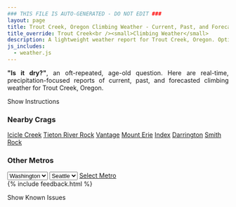 ```yaml
---
### THIS FILE IS AUTO-GENERATED - DO NOT EDIT ###
layout: page
title: Trout Creek, Oregon Climbing Weather - Current, Past, and Forecasted Report
title_override: Trout Creek<br /><small>Climbing Weather</small>
description: A lightweight weather report for Trout Creek, Oregon. Optimized for slow internet connections.
js_includes:
  - weather.js
---
```


<section class="measure center lh-copy f5-ns f6 ph2 mv4" style="text-align: justify;">
<strong>"Is it dry?"</strong>, an oft-repeated, age-old question. Here are real-time,
precipitation-focused reports of current, past, and forecasted climbing weather for Trout Creek, Oregon.
</section>

<p id="settings-toggle" class="mw5 b center tc hover-light-red black-70 pointer">Show Instructions</p>
<section id="settings" class="overflow-hidden" style="display:none;">
    <div class="mv2 ph2 center">
        <div class="fn f6 tc pv2">
            <p class="measure lh-copy center"><strong>Show/hide hourly forecasts</strong> by clicking the desired day.</p>
            <hr class="mw5 p0 mv2 o-60 b0 bt b--light-red light-red bg-light-red">
            <p class="measure lh-copy center"><strong>Current and Past conditions</strong> are measured by the nearest weather station. <strong>Forecast conditions</strong> are calculated and polled separately.</p>
            <hr class="mw5 p0 mv2 o-60 b0 bt b--light-red light-red bg-light-red">
            <p class="measure lh-copy center"><strong>Having issues?</strong> Try <a id="clear-cache" class="no-underline relative fancy-link light-red hover-light-red" href="#">clearing the local cache</a>.</p>
            <hr class="mw5 p0 mv2 o-60 b0 bt b--light-red light-red bg-light-red">
            <p class="measure lh-copy center">Weather data sourced from <a class="no-underline fancy-link relative light-red" target="_blank" href="https://www.weather.gov/documentation/services-web-api">weather.gov</a>.</p>
        </div>
    </div>
</section>
<section id="weather" data-crag="trout-creek-oregon" class="mv4-ns mv3 ph2 center"></section>
<section id="nearby" class="tc lh-copy">
  <h3>Nearby Crags</h3>
<a class="nowrap no-underline fancy-link relative light-red mh3" href="/crags/icicle-creek-washington-weather.html">Icicle Creek</a>
<a class="nowrap no-underline fancy-link relative light-red mh3" href="/crags/tieton-river-rock-washington-weather.html">Tieton River Rock</a>
<a class="nowrap no-underline fancy-link relative light-red mh3" href="/crags/vantage-washington-weather.html">Vantage</a>
<a class="nowrap no-underline fancy-link relative light-red mh3" href="/crags/mount-erie-washington-weather.html">Mount Erie</a>
<a class="nowrap no-underline fancy-link relative light-red mh3" href="/crags/index-washington-weather.html">Index</a>
<a class="nowrap no-underline fancy-link relative light-red mh3" href="/crags/darrington-washington-weather.html">Darrington</a>
<a class="nowrap no-underline fancy-link relative light-red mh3" href="/crags/smith-rock-oregon-weather.html">Smith Rock</a>
</section>
<section id="nearby" class="tc lh-copy">
  <h3>Other Metros</h3>
  <select class="ma1 bg-near-white pa2" id="stateSel">
    <option value="Texas">Texas</option>
    <option value="Washington" selected>Washington</option>
    <option value="Colorado">Colorado</option>
    <option value="Tennessee">Tennessee</option>
    <option value="Utah">Utah</option>
    <option value="California">California</option>
  </select>
  <select class="ma1 bg-near-white pa2" id="citySel">
    <option value="Seattle" selected>Seattle</option>
  </select>
  <a id="selectMetro" class="f6 link dim ph3 pv2 ma1 dib white bg-light-red" href="/crags/seattle-washington-weather.html">Select Metro</a>
  <script>
    var states = [];
    states["Texas"] = "Austin"
    states["Washington"] = "Seattle"
    states["Colorado"] = "Denver"
    states["Tennessee"] = "Nashville"
    states["Utah"] = "Salt Lake City"
    states["California"] = "San Francisco|Los Angeles"
  </script>
</section>
{% include feedback.html %}
<p id="issues-toggle" class="mw5 b center tc hover-light-red black-70 pointer">Show Known Issues</p>
<section id="issues" class="overflow-hidden tc f6">
</section>

<script>
  var weekly_PDT_48_73 = {"updated":"2020-12-26T05:21:16+00:00","units":"us","forecastGenerator":"BaselineForecastGenerator","generatedAt":"2020-12-26T08:55:48+00:00","updateTime":"2020-12-26T05:21:16+00:00","validTimes":"2020-12-25T23:00:00+00:00/P7DT15H","elevation":{"value":494.9952,"unitCode":"unit:m"},"periods":[{"number":1,"name":"Overnight","startTime":"2020-12-26T00:00:00-08:00","endTime":"2020-12-26T06:00:00-08:00","isDaytime":false,"temperature":32,"temperatureUnit":"F","temperatureTrend":"rising","windSpeed":"9 mph","windDirection":"S","icon":"https://api.weather.gov/icons/land/night/rain_fzra,30?size=medium","shortForecast":"Slight Chance Freezing Rain","detailedForecast":"A slight chance of freezing rain before 4am, then a chance of rain. Mostly cloudy. Low around 32, with temperatures rising to around 34 overnight. South wind around 9 mph. Chance of precipitation is 30%. New rainfall amounts less than a tenth of an inch possible."},{"number":2,"name":"Saturday","startTime":"2020-12-26T06:00:00-08:00","endTime":"2020-12-26T18:00:00-08:00","isDaytime":true,"temperature":44,"temperatureUnit":"F","temperatureTrend":"falling","windSpeed":"6 to 9 mph","windDirection":"SW","icon":"https://api.weather.gov/icons/land/day/rain,30/bkn?size=medium","shortForecast":"Chance Light Rain then Partly Sunny","detailedForecast":"A chance of rain before 7am. Partly sunny. High near 44, with temperatures falling to around 39 in the afternoon. Southwest wind 6 to 9 mph. Chance of precipitation is 30%. New rainfall amounts less than a tenth of an inch possible."},{"number":3,"name":"Saturday Night","startTime":"2020-12-26T18:00:00-08:00","endTime":"2020-12-27T06:00:00-08:00","isDaytime":false,"temperature":23,"temperatureUnit":"F","temperatureTrend":"rising","windSpeed":"2 to 6 mph","windDirection":"SW","icon":"https://api.weather.gov/icons/land/night/sct?size=medium","shortForecast":"Partly Cloudy","detailedForecast":"Partly cloudy. Low around 23, with temperatures rising to around 25 overnight. Southwest wind 2 to 6 mph."},{"number":4,"name":"Sunday","startTime":"2020-12-27T06:00:00-08:00","endTime":"2020-12-27T18:00:00-08:00","isDaytime":true,"temperature":39,"temperatureUnit":"F","temperatureTrend":null,"windSpeed":"2 to 6 mph","windDirection":"SE","icon":"https://api.weather.gov/icons/land/day/sct?size=medium","shortForecast":"Mostly Sunny","detailedForecast":"Mostly sunny, with a high near 39. Southeast wind 2 to 6 mph."},{"number":5,"name":"Sunday Night","startTime":"2020-12-27T18:00:00-08:00","endTime":"2020-12-28T06:00:00-08:00","isDaytime":false,"temperature":22,"temperatureUnit":"F","temperatureTrend":null,"windSpeed":"1 to 6 mph","windDirection":"NE","icon":"https://api.weather.gov/icons/land/night/bkn?size=medium","shortForecast":"Mostly Cloudy","detailedForecast":"Mostly cloudy, with a low around 22. Northeast wind 1 to 6 mph."},{"number":6,"name":"Monday","startTime":"2020-12-28T06:00:00-08:00","endTime":"2020-12-28T18:00:00-08:00","isDaytime":true,"temperature":36,"temperatureUnit":"F","temperatureTrend":null,"windSpeed":"2 mph","windDirection":"NE","icon":"https://api.weather.gov/icons/land/day/bkn?size=medium","shortForecast":"Partly Sunny","detailedForecast":"Partly sunny, with a high near 36."},{"number":7,"name":"Monday Night","startTime":"2020-12-28T18:00:00-08:00","endTime":"2020-12-29T06:00:00-08:00","isDaytime":false,"temperature":19,"temperatureUnit":"F","temperatureTrend":null,"windSpeed":"2 mph","windDirection":"S","icon":"https://api.weather.gov/icons/land/night/few?size=medium","shortForecast":"Mostly Clear","detailedForecast":"Mostly clear, with a low around 19."},{"number":8,"name":"Tuesday","startTime":"2020-12-29T06:00:00-08:00","endTime":"2020-12-29T18:00:00-08:00","isDaytime":true,"temperature":40,"temperatureUnit":"F","temperatureTrend":null,"windSpeed":"5 mph","windDirection":"S","icon":"https://api.weather.gov/icons/land/day/sct/snow,20?size=medium","shortForecast":"Mostly Sunny then Slight Chance Rain And Snow","detailedForecast":"A slight chance of rain and snow after 4pm. Mostly sunny, with a high near 40. Chance of precipitation is 20%."},{"number":9,"name":"Tuesday Night","startTime":"2020-12-29T18:00:00-08:00","endTime":"2020-12-30T06:00:00-08:00","isDaytime":false,"temperature":25,"temperatureUnit":"F","temperatureTrend":null,"windSpeed":"2 mph","windDirection":"S","icon":"https://api.weather.gov/icons/land/night/snow,40/snow,50?size=medium","shortForecast":"Chance Rain And Snow","detailedForecast":"A chance of rain and snow. Mostly cloudy, with a low around 25. Chance of precipitation is 50%. New snow accumulation of less than half an inch possible."},{"number":10,"name":"Wednesday","startTime":"2020-12-30T06:00:00-08:00","endTime":"2020-12-30T18:00:00-08:00","isDaytime":true,"temperature":39,"temperatureUnit":"F","temperatureTrend":null,"windSpeed":"5 mph","windDirection":"S","icon":"https://api.weather.gov/icons/land/day/snow?size=medium","shortForecast":"Chance Light Snow","detailedForecast":"A chance of snow before 7am, then a chance of rain and snow. Mostly cloudy, with a high near 39. Little or no snow accumulation expected."},{"number":11,"name":"Wednesday Night","startTime":"2020-12-30T18:00:00-08:00","endTime":"2020-12-31T06:00:00-08:00","isDaytime":false,"temperature":28,"temperatureUnit":"F","temperatureTrend":null,"windSpeed":"5 mph","windDirection":"S","icon":"https://api.weather.gov/icons/land/night/rain?size=medium","shortForecast":"Chance Light Rain","detailedForecast":"A chance of rain. Mostly cloudy, with a low around 28. Little or no ice accumulation expected."},{"number":12,"name":"Thursday","startTime":"2020-12-31T06:00:00-08:00","endTime":"2020-12-31T18:00:00-08:00","isDaytime":true,"temperature":44,"temperatureUnit":"F","temperatureTrend":null,"windSpeed":"5 to 8 mph","windDirection":"SW","icon":"https://api.weather.gov/icons/land/day/rain?size=medium","shortForecast":"Chance Light Rain","detailedForecast":"A chance of rain. Partly sunny, with a high near 44. Little or no ice accumulation expected."},{"number":13,"name":"Thursday Night","startTime":"2020-12-31T18:00:00-08:00","endTime":"2021-01-01T06:00:00-08:00","isDaytime":false,"temperature":27,"temperatureUnit":"F","temperatureTrend":null,"windSpeed":"3 to 7 mph","windDirection":"SW","icon":"https://api.weather.gov/icons/land/night/rain/snow?size=medium","shortForecast":"Slight Chance Light Rain then Slight Chance Rain And Snow","detailedForecast":"A slight chance of rain before 10pm, then a slight chance of rain and snow. Mostly cloudy, with a low around 27."},{"number":14,"name":"New Year's Day","startTime":"2021-01-01T06:00:00-08:00","endTime":"2021-01-01T18:00:00-08:00","isDaytime":true,"temperature":44,"temperatureUnit":"F","temperatureTrend":null,"windSpeed":"6 mph","windDirection":"S","icon":"https://api.weather.gov/icons/land/day/snow?size=medium","shortForecast":"Chance Rain And Snow","detailedForecast":"A chance of rain and snow. Partly sunny, with a high near 44."}]}
  var hourly_PDT_48_73 = {"@context":["https://geojson.org/geojson-ld/geojson-context.jsonld",{"@version":"1.1","wx":"https://api.weather.gov/ontology#","geo":"http://www.opengis.net/ont/geosparql#","unit":"http://codes.wmo.int/common/unit/","@vocab":"https://api.weather.gov/ontology#"}],"type":"Feature","geometry":{"type":"Polygon","coordinates":[[[-121.1248943,44.8198586],[-121.11911869999999,44.79885650000001],[-121.08947479999999,44.802957400000004],[-121.09524409999999,44.8239597],[-121.1248943,44.8198586]]]},"properties":{"updated":"2020-12-26T05:21:16+00:00","units":"us","forecastGenerator":"HourlyForecastGenerator","generatedAt":"2020-12-26T08:55:49+00:00","updateTime":"2020-12-26T05:21:16+00:00","validTimes":"2020-12-25T23:00:00+00:00/P7DT15H","elevation":{"value":494.9952,"unitCode":"unit:m"},"periods":[{"number":1,"name":"","startTime":"2020-12-26T00:00:00-08:00","endTime":"2020-12-26T01:00:00-08:00","isDaytime":false,"temperature":38,"temperatureUnit":"F","temperatureTrend":null,"windSpeed":"9 mph","windDirection":"S","icon":"https://api.weather.gov/icons/land/night/fzra?size=small","shortForecast":"Slight Chance Freezing Rain","detailedForecast":""},{"number":2,"name":"","startTime":"2020-12-26T01:00:00-08:00","endTime":"2020-12-26T02:00:00-08:00","isDaytime":false,"temperature":37,"temperatureUnit":"F","temperatureTrend":null,"windSpeed":"8 mph","windDirection":"S","icon":"https://api.weather.gov/icons/land/night/fzra?size=small","shortForecast":"Slight Chance Freezing Rain","detailedForecast":""},{"number":3,"name":"","startTime":"2020-12-26T02:00:00-08:00","endTime":"2020-12-26T03:00:00-08:00","isDaytime":false,"temperature":37,"temperatureUnit":"F","temperatureTrend":null,"windSpeed":"8 mph","windDirection":"S","icon":"https://api.weather.gov/icons/land/night/fzra?size=small","shortForecast":"Slight Chance Freezing Rain","detailedForecast":""},{"number":4,"name":"","startTime":"2020-12-26T03:00:00-08:00","endTime":"2020-12-26T04:00:00-08:00","isDaytime":false,"temperature":36,"temperatureUnit":"F","temperatureTrend":null,"windSpeed":"8 mph","windDirection":"S","icon":"https://api.weather.gov/icons/land/night/fzra?size=small","shortForecast":"Slight Chance Freezing Rain","detailedForecast":""},{"number":5,"name":"","startTime":"2020-12-26T04:00:00-08:00","endTime":"2020-12-26T05:00:00-08:00","isDaytime":false,"temperature":35,"temperatureUnit":"F","temperatureTrend":null,"windSpeed":"7 mph","windDirection":"S","icon":"https://api.weather.gov/icons/land/night/rain,30?size=small","shortForecast":"Chance Light Rain","detailedForecast":""},{"number":6,"name":"","startTime":"2020-12-26T05:00:00-08:00","endTime":"2020-12-26T06:00:00-08:00","isDaytime":false,"temperature":34,"temperatureUnit":"F","temperatureTrend":null,"windSpeed":"7 mph","windDirection":"S","icon":"https://api.weather.gov/icons/land/night/rain,30?size=small","shortForecast":"Chance Light Rain","detailedForecast":""},{"number":7,"name":"","startTime":"2020-12-26T06:00:00-08:00","endTime":"2020-12-26T07:00:00-08:00","isDaytime":true,"temperature":32,"temperatureUnit":"F","temperatureTrend":null,"windSpeed":"7 mph","windDirection":"S","icon":"https://api.weather.gov/icons/land/day/rain,30?size=small","shortForecast":"Chance Light Rain","detailedForecast":""},{"number":8,"name":"","startTime":"2020-12-26T07:00:00-08:00","endTime":"2020-12-26T08:00:00-08:00","isDaytime":true,"temperature":32,"temperatureUnit":"F","temperatureTrend":null,"windSpeed":"6 mph","windDirection":"S","icon":"https://api.weather.gov/icons/land/day/bkn?size=small","shortForecast":"Partly Sunny","detailedForecast":""},{"number":9,"name":"","startTime":"2020-12-26T08:00:00-08:00","endTime":"2020-12-26T09:00:00-08:00","isDaytime":true,"temperature":32,"temperatureUnit":"F","temperatureTrend":null,"windSpeed":"6 mph","windDirection":"S","icon":"https://api.weather.gov/icons/land/day/bkn?size=small","shortForecast":"Partly Sunny","detailedForecast":""},{"number":10,"name":"","startTime":"2020-12-26T09:00:00-08:00","endTime":"2020-12-26T10:00:00-08:00","isDaytime":true,"temperature":33,"temperatureUnit":"F","temperatureTrend":null,"windSpeed":"6 mph","windDirection":"S","icon":"https://api.weather.gov/icons/land/day/bkn?size=small","shortForecast":"Partly Sunny","detailedForecast":""},{"number":11,"name":"","startTime":"2020-12-26T10:00:00-08:00","endTime":"2020-12-26T11:00:00-08:00","isDaytime":true,"temperature":36,"temperatureUnit":"F","temperatureTrend":null,"windSpeed":"8 mph","windDirection":"SW","icon":"https://api.weather.gov/icons/land/day/bkn?size=small","shortForecast":"Partly Sunny","detailedForecast":""},{"number":12,"name":"","startTime":"2020-12-26T11:00:00-08:00","endTime":"2020-12-26T12:00:00-08:00","isDaytime":true,"temperature":39,"temperatureUnit":"F","temperatureTrend":null,"windSpeed":"8 mph","windDirection":"SW","icon":"https://api.weather.gov/icons/land/day/bkn?size=small","shortForecast":"Partly Sunny","detailedForecast":""},{"number":13,"name":"","startTime":"2020-12-26T12:00:00-08:00","endTime":"2020-12-26T13:00:00-08:00","isDaytime":true,"temperature":41,"temperatureUnit":"F","temperatureTrend":null,"windSpeed":"8 mph","windDirection":"SW","icon":"https://api.weather.gov/icons/land/day/bkn?size=small","shortForecast":"Partly Sunny","detailedForecast":""},{"number":14,"name":"","startTime":"2020-12-26T13:00:00-08:00","endTime":"2020-12-26T14:00:00-08:00","isDaytime":true,"temperature":43,"temperatureUnit":"F","temperatureTrend":null,"windSpeed":"9 mph","windDirection":"SW","icon":"https://api.weather.gov/icons/land/day/bkn?size=small","shortForecast":"Partly Sunny","detailedForecast":""},{"number":15,"name":"","startTime":"2020-12-26T14:00:00-08:00","endTime":"2020-12-26T15:00:00-08:00","isDaytime":true,"temperature":44,"temperatureUnit":"F","temperatureTrend":null,"windSpeed":"9 mph","windDirection":"SW","icon":"https://api.weather.gov/icons/land/day/bkn?size=small","shortForecast":"Partly Sunny","detailedForecast":""},{"number":16,"name":"","startTime":"2020-12-26T15:00:00-08:00","endTime":"2020-12-26T16:00:00-08:00","isDaytime":true,"temperature":43,"temperatureUnit":"F","temperatureTrend":null,"windSpeed":"9 mph","windDirection":"SW","icon":"https://api.weather.gov/icons/land/day/bkn?size=small","shortForecast":"Partly Sunny","detailedForecast":""},{"number":17,"name":"","startTime":"2020-12-26T16:00:00-08:00","endTime":"2020-12-26T17:00:00-08:00","isDaytime":true,"temperature":41,"temperatureUnit":"F","temperatureTrend":null,"windSpeed":"6 mph","windDirection":"SW","icon":"https://api.weather.gov/icons/land/day/sct?size=small","shortForecast":"Mostly Sunny","detailedForecast":""},{"number":18,"name":"","startTime":"2020-12-26T17:00:00-08:00","endTime":"2020-12-26T18:00:00-08:00","isDaytime":true,"temperature":39,"temperatureUnit":"F","temperatureTrend":null,"windSpeed":"6 mph","windDirection":"SW","icon":"https://api.weather.gov/icons/land/day/sct?size=small","shortForecast":"Mostly Sunny","detailedForecast":""},{"number":19,"name":"","startTime":"2020-12-26T18:00:00-08:00","endTime":"2020-12-26T19:00:00-08:00","isDaytime":false,"temperature":36,"temperatureUnit":"F","temperatureTrend":null,"windSpeed":"6 mph","windDirection":"SW","icon":"https://api.weather.gov/icons/land/night/sct?size=small","shortForecast":"Partly Cloudy","detailedForecast":""},{"number":20,"name":"","startTime":"2020-12-26T19:00:00-08:00","endTime":"2020-12-26T20:00:00-08:00","isDaytime":false,"temperature":34,"temperatureUnit":"F","temperatureTrend":null,"windSpeed":"6 mph","windDirection":"S","icon":"https://api.weather.gov/icons/land/night/sct?size=small","shortForecast":"Partly Cloudy","detailedForecast":""},{"number":21,"name":"","startTime":"2020-12-26T20:00:00-08:00","endTime":"2020-12-26T21:00:00-08:00","isDaytime":false,"temperature":32,"temperatureUnit":"F","temperatureTrend":null,"windSpeed":"6 mph","windDirection":"S","icon":"https://api.weather.gov/icons/land/night/sct?size=small","shortForecast":"Partly Cloudy","detailedForecast":""},{"number":22,"name":"","startTime":"2020-12-26T21:00:00-08:00","endTime":"2020-12-26T22:00:00-08:00","isDaytime":false,"temperature":31,"temperatureUnit":"F","temperatureTrend":null,"windSpeed":"6 mph","windDirection":"S","icon":"https://api.weather.gov/icons/land/night/sct?size=small","shortForecast":"Partly Cloudy","detailedForecast":""},{"number":23,"name":"","startTime":"2020-12-26T22:00:00-08:00","endTime":"2020-12-26T23:00:00-08:00","isDaytime":false,"temperature":31,"temperatureUnit":"F","temperatureTrend":null,"windSpeed":"3 mph","windDirection":"S","icon":"https://api.weather.gov/icons/land/night/sct?size=small","shortForecast":"Partly Cloudy","detailedForecast":""},{"number":24,"name":"","startTime":"2020-12-26T23:00:00-08:00","endTime":"2020-12-27T00:00:00-08:00","isDaytime":false,"temperature":30,"temperatureUnit":"F","temperatureTrend":null,"windSpeed":"3 mph","windDirection":"S","icon":"https://api.weather.gov/icons/land/night/sct?size=small","shortForecast":"Partly Cloudy","detailedForecast":""},{"number":25,"name":"","startTime":"2020-12-27T00:00:00-08:00","endTime":"2020-12-27T01:00:00-08:00","isDaytime":false,"temperature":29,"temperatureUnit":"F","temperatureTrend":null,"windSpeed":"3 mph","windDirection":"S","icon":"https://api.weather.gov/icons/land/night/sct?size=small","shortForecast":"Partly Cloudy","detailedForecast":""},{"number":26,"name":"","startTime":"2020-12-27T01:00:00-08:00","endTime":"2020-12-27T02:00:00-08:00","isDaytime":false,"temperature":28,"temperatureUnit":"F","temperatureTrend":null,"windSpeed":"2 mph","windDirection":"SW","icon":"https://api.weather.gov/icons/land/night/sct?size=small","shortForecast":"Partly Cloudy","detailedForecast":""},{"number":27,"name":"","startTime":"2020-12-27T02:00:00-08:00","endTime":"2020-12-27T03:00:00-08:00","isDaytime":false,"temperature":28,"temperatureUnit":"F","temperatureTrend":null,"windSpeed":"2 mph","windDirection":"SW","icon":"https://api.weather.gov/icons/land/night/sct?size=small","shortForecast":"Partly Cloudy","detailedForecast":""},{"number":28,"name":"","startTime":"2020-12-27T03:00:00-08:00","endTime":"2020-12-27T04:00:00-08:00","isDaytime":false,"temperature":27,"temperatureUnit":"F","temperatureTrend":null,"windSpeed":"2 mph","windDirection":"SW","icon":"https://api.weather.gov/icons/land/night/sct?size=small","shortForecast":"Partly Cloudy","detailedForecast":""},{"number":29,"name":"","startTime":"2020-12-27T04:00:00-08:00","endTime":"2020-12-27T05:00:00-08:00","isDaytime":false,"temperature":26,"temperatureUnit":"F","temperatureTrend":null,"windSpeed":"2 mph","windDirection":"SW","icon":"https://api.weather.gov/icons/land/night/sct?size=small","shortForecast":"Partly Cloudy","detailedForecast":""},{"number":30,"name":"","startTime":"2020-12-27T05:00:00-08:00","endTime":"2020-12-27T06:00:00-08:00","isDaytime":false,"temperature":25,"temperatureUnit":"F","temperatureTrend":null,"windSpeed":"2 mph","windDirection":"SW","icon":"https://api.weather.gov/icons/land/night/sct?size=small","shortForecast":"Partly Cloudy","detailedForecast":""},{"number":31,"name":"","startTime":"2020-12-27T06:00:00-08:00","endTime":"2020-12-27T07:00:00-08:00","isDaytime":true,"temperature":23,"temperatureUnit":"F","temperatureTrend":null,"windSpeed":"2 mph","windDirection":"SW","icon":"https://api.weather.gov/icons/land/day/sct?size=small","shortForecast":"Mostly Sunny","detailedForecast":""},{"number":32,"name":"","startTime":"2020-12-27T07:00:00-08:00","endTime":"2020-12-27T08:00:00-08:00","isDaytime":true,"temperature":23,"temperatureUnit":"F","temperatureTrend":null,"windSpeed":"2 mph","windDirection":"S","icon":"https://api.weather.gov/icons/land/day/sct?size=small","shortForecast":"Mostly Sunny","detailedForecast":""},{"number":33,"name":"","startTime":"2020-12-27T08:00:00-08:00","endTime":"2020-12-27T09:00:00-08:00","isDaytime":true,"temperature":25,"temperatureUnit":"F","temperatureTrend":null,"windSpeed":"2 mph","windDirection":"S","icon":"https://api.weather.gov/icons/land/day/sct?size=small","shortForecast":"Mostly Sunny","detailedForecast":""},{"number":34,"name":"","startTime":"2020-12-27T09:00:00-08:00","endTime":"2020-12-27T10:00:00-08:00","isDaytime":true,"temperature":27,"temperatureUnit":"F","temperatureTrend":null,"windSpeed":"2 mph","windDirection":"S","icon":"https://api.weather.gov/icons/land/day/sct?size=small","shortForecast":"Mostly Sunny","detailedForecast":""},{"number":35,"name":"","startTime":"2020-12-27T10:00:00-08:00","endTime":"2020-12-27T11:00:00-08:00","isDaytime":true,"temperature":31,"temperatureUnit":"F","temperatureTrend":null,"windSpeed":"2 mph","windDirection":"SE","icon":"https://api.weather.gov/icons/land/day/sct?size=small","shortForecast":"Mostly Sunny","detailedForecast":""},{"number":36,"name":"","startTime":"2020-12-27T11:00:00-08:00","endTime":"2020-12-27T12:00:00-08:00","isDaytime":true,"temperature":34,"temperatureUnit":"F","temperatureTrend":null,"windSpeed":"2 mph","windDirection":"SE","icon":"https://api.weather.gov/icons/land/day/sct?size=small","shortForecast":"Mostly Sunny","detailedForecast":""},{"number":37,"name":"","startTime":"2020-12-27T12:00:00-08:00","endTime":"2020-12-27T13:00:00-08:00","isDaytime":true,"temperature":37,"temperatureUnit":"F","temperatureTrend":null,"windSpeed":"2 mph","windDirection":"SE","icon":"https://api.weather.gov/icons/land/day/sct?size=small","shortForecast":"Mostly Sunny","detailedForecast":""},{"number":38,"name":"","startTime":"2020-12-27T13:00:00-08:00","endTime":"2020-12-27T14:00:00-08:00","isDaytime":true,"temperature":39,"temperatureUnit":"F","temperatureTrend":null,"windSpeed":"5 mph","windDirection":"E","icon":"https://api.weather.gov/icons/land/day/sct?size=small","shortForecast":"Mostly Sunny","detailedForecast":""},{"number":39,"name":"","startTime":"2020-12-27T14:00:00-08:00","endTime":"2020-12-27T15:00:00-08:00","isDaytime":true,"temperature":39,"temperatureUnit":"F","temperatureTrend":null,"windSpeed":"5 mph","windDirection":"E","icon":"https://api.weather.gov/icons/land/day/sct?size=small","shortForecast":"Mostly Sunny","detailedForecast":""},{"number":40,"name":"","startTime":"2020-12-27T15:00:00-08:00","endTime":"2020-12-27T16:00:00-08:00","isDaytime":true,"temperature":38,"temperatureUnit":"F","temperatureTrend":null,"windSpeed":"5 mph","windDirection":"E","icon":"https://api.weather.gov/icons/land/day/sct?size=small","shortForecast":"Mostly Sunny","detailedForecast":""},{"number":41,"name":"","startTime":"2020-12-27T16:00:00-08:00","endTime":"2020-12-27T17:00:00-08:00","isDaytime":true,"temperature":35,"temperatureUnit":"F","temperatureTrend":null,"windSpeed":"6 mph","windDirection":"NE","icon":"https://api.weather.gov/icons/land/day/sct?size=small","shortForecast":"Mostly Sunny","detailedForecast":""},{"number":42,"name":"","startTime":"2020-12-27T17:00:00-08:00","endTime":"2020-12-27T18:00:00-08:00","isDaytime":true,"temperature":32,"temperatureUnit":"F","temperatureTrend":null,"windSpeed":"6 mph","windDirection":"NE","icon":"https://api.weather.gov/icons/land/day/sct?size=small","shortForecast":"Mostly Sunny","detailedForecast":""},{"number":43,"name":"","startTime":"2020-12-27T18:00:00-08:00","endTime":"2020-12-27T19:00:00-08:00","isDaytime":false,"temperature":29,"temperatureUnit":"F","temperatureTrend":null,"windSpeed":"6 mph","windDirection":"NE","icon":"https://api.weather.gov/icons/land/night/sct?size=small","shortForecast":"Partly Cloudy","detailedForecast":""},{"number":44,"name":"","startTime":"2020-12-27T19:00:00-08:00","endTime":"2020-12-27T20:00:00-08:00","isDaytime":false,"temperature":27,"temperatureUnit":"F","temperatureTrend":null,"windSpeed":"6 mph","windDirection":"N","icon":"https://api.weather.gov/icons/land/night/sct?size=small","shortForecast":"Partly Cloudy","detailedForecast":""},{"number":45,"name":"","startTime":"2020-12-27T20:00:00-08:00","endTime":"2020-12-27T21:00:00-08:00","isDaytime":false,"temperature":26,"temperatureUnit":"F","temperatureTrend":null,"windSpeed":"6 mph","windDirection":"N","icon":"https://api.weather.gov/icons/land/night/sct?size=small","shortForecast":"Partly Cloudy","detailedForecast":""},{"number":46,"name":"","startTime":"2020-12-27T21:00:00-08:00","endTime":"2020-12-27T22:00:00-08:00","isDaytime":false,"temperature":26,"temperatureUnit":"F","temperatureTrend":null,"windSpeed":"6 mph","windDirection":"N","icon":"https://api.weather.gov/icons/land/night/sct?size=small","shortForecast":"Partly Cloudy","detailedForecast":""},{"number":47,"name":"","startTime":"2020-12-27T22:00:00-08:00","endTime":"2020-12-27T23:00:00-08:00","isDaytime":false,"temperature":26,"temperatureUnit":"F","temperatureTrend":null,"windSpeed":"5 mph","windDirection":"N","icon":"https://api.weather.gov/icons/land/night/sct?size=small","shortForecast":"Partly Cloudy","detailedForecast":""},{"number":48,"name":"","startTime":"2020-12-27T23:00:00-08:00","endTime":"2020-12-28T00:00:00-08:00","isDaytime":false,"temperature":25,"temperatureUnit":"F","temperatureTrend":null,"windSpeed":"5 mph","windDirection":"N","icon":"https://api.weather.gov/icons/land/night/sct?size=small","shortForecast":"Partly Cloudy","detailedForecast":""},{"number":49,"name":"","startTime":"2020-12-28T00:00:00-08:00","endTime":"2020-12-28T01:00:00-08:00","isDaytime":false,"temperature":24,"temperatureUnit":"F","temperatureTrend":null,"windSpeed":"5 mph","windDirection":"N","icon":"https://api.weather.gov/icons/land/night/sct?size=small","shortForecast":"Partly Cloudy","detailedForecast":""},{"number":50,"name":"","startTime":"2020-12-28T01:00:00-08:00","endTime":"2020-12-28T02:00:00-08:00","isDaytime":false,"temperature":23,"temperatureUnit":"F","temperatureTrend":null,"windSpeed":"3 mph","windDirection":"NE","icon":"https://api.weather.gov/icons/land/night/bkn?size=small","shortForecast":"Mostly Cloudy","detailedForecast":""},{"number":51,"name":"","startTime":"2020-12-28T02:00:00-08:00","endTime":"2020-12-28T03:00:00-08:00","isDaytime":false,"temperature":23,"temperatureUnit":"F","temperatureTrend":null,"windSpeed":"3 mph","windDirection":"NE","icon":"https://api.weather.gov/icons/land/night/bkn?size=small","shortForecast":"Mostly Cloudy","detailedForecast":""},{"number":52,"name":"","startTime":"2020-12-28T03:00:00-08:00","endTime":"2020-12-28T04:00:00-08:00","isDaytime":false,"temperature":23,"temperatureUnit":"F","temperatureTrend":null,"windSpeed":"3 mph","windDirection":"NE","icon":"https://api.weather.gov/icons/land/night/bkn?size=small","shortForecast":"Mostly Cloudy","detailedForecast":""},{"number":53,"name":"","startTime":"2020-12-28T04:00:00-08:00","endTime":"2020-12-28T05:00:00-08:00","isDaytime":false,"temperature":23,"temperatureUnit":"F","temperatureTrend":null,"windSpeed":"1 mph","windDirection":"NE","icon":"https://api.weather.gov/icons/land/night/bkn?size=small","shortForecast":"Mostly Cloudy","detailedForecast":""},{"number":54,"name":"","startTime":"2020-12-28T05:00:00-08:00","endTime":"2020-12-28T06:00:00-08:00","isDaytime":false,"temperature":23,"temperatureUnit":"F","temperatureTrend":null,"windSpeed":"1 mph","windDirection":"NE","icon":"https://api.weather.gov/icons/land/night/bkn?size=small","shortForecast":"Mostly Cloudy","detailedForecast":""},{"number":55,"name":"","startTime":"2020-12-28T06:00:00-08:00","endTime":"2020-12-28T07:00:00-08:00","isDaytime":true,"temperature":22,"temperatureUnit":"F","temperatureTrend":null,"windSpeed":"1 mph","windDirection":"NE","icon":"https://api.weather.gov/icons/land/day/bkn?size=small","shortForecast":"Mostly Cloudy","detailedForecast":""},{"number":56,"name":"","startTime":"2020-12-28T07:00:00-08:00","endTime":"2020-12-28T08:00:00-08:00","isDaytime":true,"temperature":22,"temperatureUnit":"F","temperatureTrend":null,"windSpeed":"1 mph","windDirection":"NE","icon":"https://api.weather.gov/icons/land/day/bkn?size=small","shortForecast":"Mostly Cloudy","detailedForecast":""},{"number":57,"name":"","startTime":"2020-12-28T08:00:00-08:00","endTime":"2020-12-28T09:00:00-08:00","isDaytime":true,"temperature":22,"temperatureUnit":"F","temperatureTrend":null,"windSpeed":"1 mph","windDirection":"NE","icon":"https://api.weather.gov/icons/land/day/bkn?size=small","shortForecast":"Mostly Cloudy","detailedForecast":""},{"number":58,"name":"","startTime":"2020-12-28T09:00:00-08:00","endTime":"2020-12-28T10:00:00-08:00","isDaytime":true,"temperature":24,"temperatureUnit":"F","temperatureTrend":null,"windSpeed":"1 mph","windDirection":"NE","icon":"https://api.weather.gov/icons/land/day/bkn?size=small","shortForecast":"Mostly Cloudy","detailedForecast":""},{"number":59,"name":"","startTime":"2020-12-28T10:00:00-08:00","endTime":"2020-12-28T11:00:00-08:00","isDaytime":true,"temperature":26,"temperatureUnit":"F","temperatureTrend":null,"windSpeed":"1 mph","windDirection":"E","icon":"https://api.weather.gov/icons/land/day/bkn?size=small","shortForecast":"Mostly Cloudy","detailedForecast":""},{"number":60,"name":"","startTime":"2020-12-28T11:00:00-08:00","endTime":"2020-12-28T12:00:00-08:00","isDaytime":true,"temperature":29,"temperatureUnit":"F","temperatureTrend":null,"windSpeed":"1 mph","windDirection":"E","icon":"https://api.weather.gov/icons/land/day/bkn?size=small","shortForecast":"Mostly Cloudy","detailedForecast":""},{"number":61,"name":"","startTime":"2020-12-28T12:00:00-08:00","endTime":"2020-12-28T13:00:00-08:00","isDaytime":true,"temperature":31,"temperatureUnit":"F","temperatureTrend":null,"windSpeed":"1 mph","windDirection":"E","icon":"https://api.weather.gov/icons/land/day/bkn?size=small","shortForecast":"Mostly Cloudy","detailedForecast":""},{"number":62,"name":"","startTime":"2020-12-28T13:00:00-08:00","endTime":"2020-12-28T14:00:00-08:00","isDaytime":true,"temperature":34,"temperatureUnit":"F","temperatureTrend":null,"windSpeed":"2 mph","windDirection":"NE","icon":"https://api.weather.gov/icons/land/day/bkn?size=small","shortForecast":"Partly Sunny","detailedForecast":""},{"number":63,"name":"","startTime":"2020-12-28T14:00:00-08:00","endTime":"2020-12-28T15:00:00-08:00","isDaytime":true,"temperature":35,"temperatureUnit":"F","temperatureTrend":null,"windSpeed":"2 mph","windDirection":"NE","icon":"https://api.weather.gov/icons/land/day/bkn?size=small","shortForecast":"Partly Sunny","detailedForecast":""},{"number":64,"name":"","startTime":"2020-12-28T15:00:00-08:00","endTime":"2020-12-28T16:00:00-08:00","isDaytime":true,"temperature":36,"temperatureUnit":"F","temperatureTrend":null,"windSpeed":"2 mph","windDirection":"NE","icon":"https://api.weather.gov/icons/land/day/bkn?size=small","shortForecast":"Partly Sunny","detailedForecast":""},{"number":65,"name":"","startTime":"2020-12-28T16:00:00-08:00","endTime":"2020-12-28T17:00:00-08:00","isDaytime":true,"temperature":36,"temperatureUnit":"F","temperatureTrend":null,"windSpeed":"1 mph","windDirection":"NE","icon":"https://api.weather.gov/icons/land/day/sct?size=small","shortForecast":"Mostly Sunny","detailedForecast":""},{"number":66,"name":"","startTime":"2020-12-28T17:00:00-08:00","endTime":"2020-12-28T18:00:00-08:00","isDaytime":true,"temperature":35,"temperatureUnit":"F","temperatureTrend":null,"windSpeed":"1 mph","windDirection":"NE","icon":"https://api.weather.gov/icons/land/day/sct?size=small","shortForecast":"Mostly Sunny","detailedForecast":""},{"number":67,"name":"","startTime":"2020-12-28T18:00:00-08:00","endTime":"2020-12-28T19:00:00-08:00","isDaytime":false,"temperature":33,"temperatureUnit":"F","temperatureTrend":null,"windSpeed":"1 mph","windDirection":"NE","icon":"https://api.weather.gov/icons/land/night/sct?size=small","shortForecast":"Partly Cloudy","detailedForecast":""},{"number":68,"name":"","startTime":"2020-12-28T19:00:00-08:00","endTime":"2020-12-28T20:00:00-08:00","isDaytime":false,"temperature":30,"temperatureUnit":"F","temperatureTrend":null,"windSpeed":"2 mph","windDirection":"S","icon":"https://api.weather.gov/icons/land/night/few?size=small","shortForecast":"Mostly Clear","detailedForecast":""},{"number":69,"name":"","startTime":"2020-12-28T20:00:00-08:00","endTime":"2020-12-28T21:00:00-08:00","isDaytime":false,"temperature":26,"temperatureUnit":"F","temperatureTrend":null,"windSpeed":"2 mph","windDirection":"S","icon":"https://api.weather.gov/icons/land/night/few?size=small","shortForecast":"Mostly Clear","detailedForecast":""},{"number":70,"name":"","startTime":"2020-12-28T21:00:00-08:00","endTime":"2020-12-28T22:00:00-08:00","isDaytime":false,"temperature":23,"temperatureUnit":"F","temperatureTrend":null,"windSpeed":"2 mph","windDirection":"S","icon":"https://api.weather.gov/icons/land/night/few?size=small","shortForecast":"Mostly Clear","detailedForecast":""},{"number":71,"name":"","startTime":"2020-12-28T22:00:00-08:00","endTime":"2020-12-28T23:00:00-08:00","isDaytime":false,"temperature":23,"temperatureUnit":"F","temperatureTrend":null,"windSpeed":"2 mph","windDirection":"S","icon":"https://api.weather.gov/icons/land/night/few?size=small","shortForecast":"Mostly Clear","detailedForecast":""},{"number":72,"name":"","startTime":"2020-12-28T23:00:00-08:00","endTime":"2020-12-29T00:00:00-08:00","isDaytime":false,"temperature":25,"temperatureUnit":"F","temperatureTrend":null,"windSpeed":"2 mph","windDirection":"S","icon":"https://api.weather.gov/icons/land/night/few?size=small","shortForecast":"Mostly Clear","detailedForecast":""},{"number":73,"name":"","startTime":"2020-12-29T00:00:00-08:00","endTime":"2020-12-29T01:00:00-08:00","isDaytime":false,"temperature":29,"temperatureUnit":"F","temperatureTrend":null,"windSpeed":"2 mph","windDirection":"S","icon":"https://api.weather.gov/icons/land/night/few?size=small","shortForecast":"Mostly Clear","detailedForecast":""},{"number":74,"name":"","startTime":"2020-12-29T01:00:00-08:00","endTime":"2020-12-29T02:00:00-08:00","isDaytime":false,"temperature":31,"temperatureUnit":"F","temperatureTrend":null,"windSpeed":"2 mph","windDirection":"S","icon":"https://api.weather.gov/icons/land/night/sct?size=small","shortForecast":"Partly Cloudy","detailedForecast":""},{"number":75,"name":"","startTime":"2020-12-29T02:00:00-08:00","endTime":"2020-12-29T03:00:00-08:00","isDaytime":false,"temperature":30,"temperatureUnit":"F","temperatureTrend":null,"windSpeed":"2 mph","windDirection":"S","icon":"https://api.weather.gov/icons/land/night/sct?size=small","shortForecast":"Partly Cloudy","detailedForecast":""},{"number":76,"name":"","startTime":"2020-12-29T03:00:00-08:00","endTime":"2020-12-29T04:00:00-08:00","isDaytime":false,"temperature":25,"temperatureUnit":"F","temperatureTrend":null,"windSpeed":"2 mph","windDirection":"S","icon":"https://api.weather.gov/icons/land/night/sct?size=small","shortForecast":"Partly Cloudy","detailedForecast":""},{"number":77,"name":"","startTime":"2020-12-29T04:00:00-08:00","endTime":"2020-12-29T05:00:00-08:00","isDaytime":false,"temperature":21,"temperatureUnit":"F","temperatureTrend":null,"windSpeed":"2 mph","windDirection":"S","icon":"https://api.weather.gov/icons/land/night/sct?size=small","shortForecast":"Partly Cloudy","detailedForecast":""},{"number":78,"name":"","startTime":"2020-12-29T05:00:00-08:00","endTime":"2020-12-29T06:00:00-08:00","isDaytime":false,"temperature":19,"temperatureUnit":"F","temperatureTrend":null,"windSpeed":"2 mph","windDirection":"S","icon":"https://api.weather.gov/icons/land/night/sct?size=small","shortForecast":"Partly Cloudy","detailedForecast":""},{"number":79,"name":"","startTime":"2020-12-29T06:00:00-08:00","endTime":"2020-12-29T07:00:00-08:00","isDaytime":true,"temperature":19,"temperatureUnit":"F","temperatureTrend":null,"windSpeed":"2 mph","windDirection":"S","icon":"https://api.weather.gov/icons/land/day/sct?size=small","shortForecast":"Mostly Sunny","detailedForecast":""},{"number":80,"name":"","startTime":"2020-12-29T07:00:00-08:00","endTime":"2020-12-29T08:00:00-08:00","isDaytime":true,"temperature":20,"temperatureUnit":"F","temperatureTrend":null,"windSpeed":"2 mph","windDirection":"S","icon":"https://api.weather.gov/icons/land/day/sct?size=small","shortForecast":"Mostly Sunny","detailedForecast":""},{"number":81,"name":"","startTime":"2020-12-29T08:00:00-08:00","endTime":"2020-12-29T09:00:00-08:00","isDaytime":true,"temperature":23,"temperatureUnit":"F","temperatureTrend":null,"windSpeed":"2 mph","windDirection":"S","icon":"https://api.weather.gov/icons/land/day/sct?size=small","shortForecast":"Mostly Sunny","detailedForecast":""},{"number":82,"name":"","startTime":"2020-12-29T09:00:00-08:00","endTime":"2020-12-29T10:00:00-08:00","isDaytime":true,"temperature":26,"temperatureUnit":"F","temperatureTrend":null,"windSpeed":"2 mph","windDirection":"S","icon":"https://api.weather.gov/icons/land/day/sct?size=small","shortForecast":"Mostly Sunny","detailedForecast":""},{"number":83,"name":"","startTime":"2020-12-29T10:00:00-08:00","endTime":"2020-12-29T11:00:00-08:00","isDaytime":true,"temperature":29,"temperatureUnit":"F","temperatureTrend":null,"windSpeed":"2 mph","windDirection":"S","icon":"https://api.weather.gov/icons/land/day/bkn?size=small","shortForecast":"Partly Sunny","detailedForecast":""},{"number":84,"name":"","startTime":"2020-12-29T11:00:00-08:00","endTime":"2020-12-29T12:00:00-08:00","isDaytime":true,"temperature":32,"temperatureUnit":"F","temperatureTrend":null,"windSpeed":"2 mph","windDirection":"S","icon":"https://api.weather.gov/icons/land/day/bkn?size=small","shortForecast":"Partly Sunny","detailedForecast":""},{"number":85,"name":"","startTime":"2020-12-29T12:00:00-08:00","endTime":"2020-12-29T13:00:00-08:00","isDaytime":true,"temperature":35,"temperatureUnit":"F","temperatureTrend":null,"windSpeed":"2 mph","windDirection":"S","icon":"https://api.weather.gov/icons/land/day/bkn?size=small","shortForecast":"Partly Sunny","detailedForecast":""},{"number":86,"name":"","startTime":"2020-12-29T13:00:00-08:00","endTime":"2020-12-29T14:00:00-08:00","isDaytime":true,"temperature":37,"temperatureUnit":"F","temperatureTrend":null,"windSpeed":"5 mph","windDirection":"S","icon":"https://api.weather.gov/icons/land/day/bkn?size=small","shortForecast":"Partly Sunny","detailedForecast":""},{"number":87,"name":"","startTime":"2020-12-29T14:00:00-08:00","endTime":"2020-12-29T15:00:00-08:00","isDaytime":true,"temperature":39,"temperatureUnit":"F","temperatureTrend":null,"windSpeed":"5 mph","windDirection":"S","icon":"https://api.weather.gov/icons/land/day/bkn?size=small","shortForecast":"Partly Sunny","detailedForecast":""},{"number":88,"name":"","startTime":"2020-12-29T15:00:00-08:00","endTime":"2020-12-29T16:00:00-08:00","isDaytime":true,"temperature":40,"temperatureUnit":"F","temperatureTrend":null,"windSpeed":"5 mph","windDirection":"S","icon":"https://api.weather.gov/icons/land/day/bkn?size=small","shortForecast":"Partly Sunny","detailedForecast":""},{"number":89,"name":"","startTime":"2020-12-29T16:00:00-08:00","endTime":"2020-12-29T17:00:00-08:00","isDaytime":true,"temperature":40,"temperatureUnit":"F","temperatureTrend":null,"windSpeed":"2 mph","windDirection":"SE","icon":"https://api.weather.gov/icons/land/day/snow?size=small","shortForecast":"Slight Chance Rain And Snow","detailedForecast":""},{"number":90,"name":"","startTime":"2020-12-29T17:00:00-08:00","endTime":"2020-12-29T18:00:00-08:00","isDaytime":true,"temperature":39,"temperatureUnit":"F","temperatureTrend":null,"windSpeed":"2 mph","windDirection":"SE","icon":"https://api.weather.gov/icons/land/day/snow?size=small","shortForecast":"Slight Chance Rain And Snow","detailedForecast":""},{"number":91,"name":"","startTime":"2020-12-29T18:00:00-08:00","endTime":"2020-12-29T19:00:00-08:00","isDaytime":false,"temperature":37,"temperatureUnit":"F","temperatureTrend":null,"windSpeed":"2 mph","windDirection":"SE","icon":"https://api.weather.gov/icons/land/night/snow?size=small","shortForecast":"Slight Chance Rain And Snow","detailedForecast":""},{"number":92,"name":"","startTime":"2020-12-29T19:00:00-08:00","endTime":"2020-12-29T20:00:00-08:00","isDaytime":false,"temperature":35,"temperatureUnit":"F","temperatureTrend":null,"windSpeed":"2 mph","windDirection":"S","icon":"https://api.weather.gov/icons/land/night/snow?size=small","shortForecast":"Slight Chance Rain And Snow","detailedForecast":""},{"number":93,"name":"","startTime":"2020-12-29T20:00:00-08:00","endTime":"2020-12-29T21:00:00-08:00","isDaytime":false,"temperature":32,"temperatureUnit":"F","temperatureTrend":null,"windSpeed":"2 mph","windDirection":"S","icon":"https://api.weather.gov/icons/land/night/snow?size=small","shortForecast":"Slight Chance Rain And Snow","detailedForecast":""},{"number":94,"name":"","startTime":"2020-12-29T21:00:00-08:00","endTime":"2020-12-29T22:00:00-08:00","isDaytime":false,"temperature":29,"temperatureUnit":"F","temperatureTrend":null,"windSpeed":"2 mph","windDirection":"S","icon":"https://api.weather.gov/icons/land/night/snow?size=small","shortForecast":"Slight Chance Rain And Snow","detailedForecast":""},{"number":95,"name":"","startTime":"2020-12-29T22:00:00-08:00","endTime":"2020-12-29T23:00:00-08:00","isDaytime":false,"temperature":27,"temperatureUnit":"F","temperatureTrend":null,"windSpeed":"2 mph","windDirection":"S","icon":"https://api.weather.gov/icons/land/night/snow?size=small","shortForecast":"Chance Rain And Snow","detailedForecast":""},{"number":96,"name":"","startTime":"2020-12-29T23:00:00-08:00","endTime":"2020-12-30T00:00:00-08:00","isDaytime":false,"temperature":26,"temperatureUnit":"F","temperatureTrend":null,"windSpeed":"2 mph","windDirection":"S","icon":"https://api.weather.gov/icons/land/night/snow?size=small","shortForecast":"Chance Rain And Snow","detailedForecast":""},{"number":97,"name":"","startTime":"2020-12-30T00:00:00-08:00","endTime":"2020-12-30T01:00:00-08:00","isDaytime":false,"temperature":25,"temperatureUnit":"F","temperatureTrend":null,"windSpeed":"2 mph","windDirection":"S","icon":"https://api.weather.gov/icons/land/night/snow?size=small","shortForecast":"Chance Rain And Snow","detailedForecast":""},{"number":98,"name":"","startTime":"2020-12-30T01:00:00-08:00","endTime":"2020-12-30T02:00:00-08:00","isDaytime":false,"temperature":25,"temperatureUnit":"F","temperatureTrend":null,"windSpeed":"2 mph","windDirection":"S","icon":"https://api.weather.gov/icons/land/night/snow?size=small","shortForecast":"Chance Light Snow","detailedForecast":""},{"number":99,"name":"","startTime":"2020-12-30T02:00:00-08:00","endTime":"2020-12-30T03:00:00-08:00","isDaytime":false,"temperature":25,"temperatureUnit":"F","temperatureTrend":null,"windSpeed":"2 mph","windDirection":"S","icon":"https://api.weather.gov/icons/land/night/snow?size=small","shortForecast":"Chance Light Snow","detailedForecast":""},{"number":100,"name":"","startTime":"2020-12-30T03:00:00-08:00","endTime":"2020-12-30T04:00:00-08:00","isDaytime":false,"temperature":26,"temperatureUnit":"F","temperatureTrend":null,"windSpeed":"2 mph","windDirection":"S","icon":"https://api.weather.gov/icons/land/night/snow?size=small","shortForecast":"Chance Light Snow","detailedForecast":""},{"number":101,"name":"","startTime":"2020-12-30T04:00:00-08:00","endTime":"2020-12-30T05:00:00-08:00","isDaytime":false,"temperature":26,"temperatureUnit":"F","temperatureTrend":null,"windSpeed":"2 mph","windDirection":"SE","icon":"https://api.weather.gov/icons/land/night/snow?size=small","shortForecast":"Chance Light Snow","detailedForecast":""},{"number":102,"name":"","startTime":"2020-12-30T05:00:00-08:00","endTime":"2020-12-30T06:00:00-08:00","isDaytime":false,"temperature":27,"temperatureUnit":"F","temperatureTrend":null,"windSpeed":"2 mph","windDirection":"SE","icon":"https://api.weather.gov/icons/land/night/snow?size=small","shortForecast":"Chance Light Snow","detailedForecast":""},{"number":103,"name":"","startTime":"2020-12-30T06:00:00-08:00","endTime":"2020-12-30T07:00:00-08:00","isDaytime":true,"temperature":28,"temperatureUnit":"F","temperatureTrend":null,"windSpeed":"2 mph","windDirection":"SE","icon":"https://api.weather.gov/icons/land/day/snow?size=small","shortForecast":"Chance Light Snow","detailedForecast":""},{"number":104,"name":"","startTime":"2020-12-30T07:00:00-08:00","endTime":"2020-12-30T08:00:00-08:00","isDaytime":true,"temperature":28,"temperatureUnit":"F","temperatureTrend":null,"windSpeed":"2 mph","windDirection":"SE","icon":"https://api.weather.gov/icons/land/day/snow?size=small","shortForecast":"Chance Rain And Snow","detailedForecast":""},{"number":105,"name":"","startTime":"2020-12-30T08:00:00-08:00","endTime":"2020-12-30T09:00:00-08:00","isDaytime":true,"temperature":29,"temperatureUnit":"F","temperatureTrend":null,"windSpeed":"2 mph","windDirection":"SE","icon":"https://api.weather.gov/icons/land/day/snow?size=small","shortForecast":"Chance Rain And Snow","detailedForecast":""},{"number":106,"name":"","startTime":"2020-12-30T09:00:00-08:00","endTime":"2020-12-30T10:00:00-08:00","isDaytime":true,"temperature":31,"temperatureUnit":"F","temperatureTrend":null,"windSpeed":"2 mph","windDirection":"SE","icon":"https://api.weather.gov/icons/land/day/snow?size=small","shortForecast":"Chance Rain And Snow","detailedForecast":""},{"number":107,"name":"","startTime":"2020-12-30T10:00:00-08:00","endTime":"2020-12-30T11:00:00-08:00","isDaytime":true,"temperature":32,"temperatureUnit":"F","temperatureTrend":null,"windSpeed":"3 mph","windDirection":"S","icon":"https://api.weather.gov/icons/land/day/snow?size=small","shortForecast":"Chance Rain And Snow","detailedForecast":""},{"number":108,"name":"","startTime":"2020-12-30T11:00:00-08:00","endTime":"2020-12-30T12:00:00-08:00","isDaytime":true,"temperature":33,"temperatureUnit":"F","temperatureTrend":null,"windSpeed":"3 mph","windDirection":"S","icon":"https://api.weather.gov/icons/land/day/snow?size=small","shortForecast":"Chance Rain And Snow","detailedForecast":""},{"number":109,"name":"","startTime":"2020-12-30T12:00:00-08:00","endTime":"2020-12-30T13:00:00-08:00","isDaytime":true,"temperature":35,"temperatureUnit":"F","temperatureTrend":null,"windSpeed":"3 mph","windDirection":"S","icon":"https://api.weather.gov/icons/land/day/snow?size=small","shortForecast":"Chance Rain And Snow","detailedForecast":""},{"number":110,"name":"","startTime":"2020-12-30T13:00:00-08:00","endTime":"2020-12-30T14:00:00-08:00","isDaytime":true,"temperature":37,"temperatureUnit":"F","temperatureTrend":null,"windSpeed":"5 mph","windDirection":"SE","icon":"https://api.weather.gov/icons/land/day/rain?size=small","shortForecast":"Chance Light Rain","detailedForecast":""},{"number":111,"name":"","startTime":"2020-12-30T14:00:00-08:00","endTime":"2020-12-30T15:00:00-08:00","isDaytime":true,"temperature":38,"temperatureUnit":"F","temperatureTrend":null,"windSpeed":"5 mph","windDirection":"SE","icon":"https://api.weather.gov/icons/land/day/rain?size=small","shortForecast":"Chance Light Rain","detailedForecast":""},{"number":112,"name":"","startTime":"2020-12-30T15:00:00-08:00","endTime":"2020-12-30T16:00:00-08:00","isDaytime":true,"temperature":39,"temperatureUnit":"F","temperatureTrend":null,"windSpeed":"5 mph","windDirection":"SE","icon":"https://api.weather.gov/icons/land/day/rain?size=small","shortForecast":"Chance Light Rain","detailedForecast":""},{"number":113,"name":"","startTime":"2020-12-30T16:00:00-08:00","endTime":"2020-12-30T17:00:00-08:00","isDaytime":true,"temperature":39,"temperatureUnit":"F","temperatureTrend":null,"windSpeed":"5 mph","windDirection":"SW","icon":"https://api.weather.gov/icons/land/day/rain?size=small","shortForecast":"Chance Light Rain","detailedForecast":""},{"number":114,"name":"","startTime":"2020-12-30T17:00:00-08:00","endTime":"2020-12-30T18:00:00-08:00","isDaytime":true,"temperature":38,"temperatureUnit":"F","temperatureTrend":null,"windSpeed":"5 mph","windDirection":"SW","icon":"https://api.weather.gov/icons/land/day/rain?size=small","shortForecast":"Chance Light Rain","detailedForecast":""},{"number":115,"name":"","startTime":"2020-12-30T18:00:00-08:00","endTime":"2020-12-30T19:00:00-08:00","isDaytime":false,"temperature":37,"temperatureUnit":"F","temperatureTrend":null,"windSpeed":"5 mph","windDirection":"SW","icon":"https://api.weather.gov/icons/land/night/rain?size=small","shortForecast":"Chance Light Rain","detailedForecast":""},{"number":116,"name":"","startTime":"2020-12-30T19:00:00-08:00","endTime":"2020-12-30T20:00:00-08:00","isDaytime":false,"temperature":35,"temperatureUnit":"F","temperatureTrend":null,"windSpeed":"5 mph","windDirection":"S","icon":"https://api.weather.gov/icons/land/night/rain?size=small","shortForecast":"Chance Light Rain","detailedForecast":""},{"number":117,"name":"","startTime":"2020-12-30T20:00:00-08:00","endTime":"2020-12-30T21:00:00-08:00","isDaytime":false,"temperature":33,"temperatureUnit":"F","temperatureTrend":null,"windSpeed":"5 mph","windDirection":"S","icon":"https://api.weather.gov/icons/land/night/rain?size=small","shortForecast":"Chance Light Rain","detailedForecast":""},{"number":118,"name":"","startTime":"2020-12-30T21:00:00-08:00","endTime":"2020-12-30T22:00:00-08:00","isDaytime":false,"temperature":31,"temperatureUnit":"F","temperatureTrend":null,"windSpeed":"5 mph","windDirection":"S","icon":"https://api.weather.gov/icons/land/night/rain?size=small","shortForecast":"Chance Light Rain","detailedForecast":""},{"number":119,"name":"","startTime":"2020-12-30T22:00:00-08:00","endTime":"2020-12-30T23:00:00-08:00","isDaytime":false,"temperature":29,"temperatureUnit":"F","temperatureTrend":null,"windSpeed":"5 mph","windDirection":"S","icon":"https://api.weather.gov/icons/land/night/rain?size=small","shortForecast":"Chance Light Rain","detailedForecast":""},{"number":120,"name":"","startTime":"2020-12-30T23:00:00-08:00","endTime":"2020-12-31T00:00:00-08:00","isDaytime":false,"temperature":28,"temperatureUnit":"F","temperatureTrend":null,"windSpeed":"5 mph","windDirection":"S","icon":"https://api.weather.gov/icons/land/night/rain?size=small","shortForecast":"Chance Light Rain","detailedForecast":""},{"number":121,"name":"","startTime":"2020-12-31T00:00:00-08:00","endTime":"2020-12-31T01:00:00-08:00","isDaytime":false,"temperature":28,"temperatureUnit":"F","temperatureTrend":null,"windSpeed":"5 mph","windDirection":"S","icon":"https://api.weather.gov/icons/land/night/rain?size=small","shortForecast":"Chance Light Rain","detailedForecast":""},{"number":122,"name":"","startTime":"2020-12-31T01:00:00-08:00","endTime":"2020-12-31T02:00:00-08:00","isDaytime":false,"temperature":28,"temperatureUnit":"F","temperatureTrend":null,"windSpeed":"5 mph","windDirection":"S","icon":"https://api.weather.gov/icons/land/night/rain?size=small","shortForecast":"Chance Light Rain","detailedForecast":""},{"number":123,"name":"","startTime":"2020-12-31T02:00:00-08:00","endTime":"2020-12-31T03:00:00-08:00","isDaytime":false,"temperature":28,"temperatureUnit":"F","temperatureTrend":null,"windSpeed":"5 mph","windDirection":"S","icon":"https://api.weather.gov/icons/land/night/rain?size=small","shortForecast":"Chance Light Rain","detailedForecast":""},{"number":124,"name":"","startTime":"2020-12-31T03:00:00-08:00","endTime":"2020-12-31T04:00:00-08:00","isDaytime":false,"temperature":29,"temperatureUnit":"F","temperatureTrend":null,"windSpeed":"5 mph","windDirection":"S","icon":"https://api.weather.gov/icons/land/night/rain?size=small","shortForecast":"Chance Light Rain","detailedForecast":""},{"number":125,"name":"","startTime":"2020-12-31T04:00:00-08:00","endTime":"2020-12-31T05:00:00-08:00","isDaytime":false,"temperature":29,"temperatureUnit":"F","temperatureTrend":null,"windSpeed":"5 mph","windDirection":"S","icon":"https://api.weather.gov/icons/land/night/rain?size=small","shortForecast":"Chance Light Rain","detailedForecast":""},{"number":126,"name":"","startTime":"2020-12-31T05:00:00-08:00","endTime":"2020-12-31T06:00:00-08:00","isDaytime":false,"temperature":29,"temperatureUnit":"F","temperatureTrend":null,"windSpeed":"5 mph","windDirection":"S","icon":"https://api.weather.gov/icons/land/night/rain?size=small","shortForecast":"Chance Light Rain","detailedForecast":""},{"number":127,"name":"","startTime":"2020-12-31T06:00:00-08:00","endTime":"2020-12-31T07:00:00-08:00","isDaytime":true,"temperature":30,"temperatureUnit":"F","temperatureTrend":null,"windSpeed":"5 mph","windDirection":"S","icon":"https://api.weather.gov/icons/land/day/rain?size=small","shortForecast":"Chance Light Rain","detailedForecast":""},{"number":128,"name":"","startTime":"2020-12-31T07:00:00-08:00","endTime":"2020-12-31T08:00:00-08:00","isDaytime":true,"temperature":30,"temperatureUnit":"F","temperatureTrend":null,"windSpeed":"5 mph","windDirection":"SW","icon":"https://api.weather.gov/icons/land/day/rain?size=small","shortForecast":"Chance Light Rain","detailedForecast":""},{"number":129,"name":"","startTime":"2020-12-31T08:00:00-08:00","endTime":"2020-12-31T09:00:00-08:00","isDaytime":true,"temperature":30,"temperatureUnit":"F","temperatureTrend":null,"windSpeed":"5 mph","windDirection":"SW","icon":"https://api.weather.gov/icons/land/day/rain?size=small","shortForecast":"Chance Light Rain","detailedForecast":""},{"number":130,"name":"","startTime":"2020-12-31T09:00:00-08:00","endTime":"2020-12-31T10:00:00-08:00","isDaytime":true,"temperature":31,"temperatureUnit":"F","temperatureTrend":null,"windSpeed":"5 mph","windDirection":"SW","icon":"https://api.weather.gov/icons/land/day/rain?size=small","shortForecast":"Chance Light Rain","detailedForecast":""},{"number":131,"name":"","startTime":"2020-12-31T10:00:00-08:00","endTime":"2020-12-31T11:00:00-08:00","isDaytime":true,"temperature":33,"temperatureUnit":"F","temperatureTrend":null,"windSpeed":"5 mph","windDirection":"SW","icon":"https://api.weather.gov/icons/land/day/rain?size=small","shortForecast":"Chance Light Rain","detailedForecast":""},{"number":132,"name":"","startTime":"2020-12-31T11:00:00-08:00","endTime":"2020-12-31T12:00:00-08:00","isDaytime":true,"temperature":35,"temperatureUnit":"F","temperatureTrend":null,"windSpeed":"5 mph","windDirection":"SW","icon":"https://api.weather.gov/icons/land/day/rain?size=small","shortForecast":"Chance Light Rain","detailedForecast":""},{"number":133,"name":"","startTime":"2020-12-31T12:00:00-08:00","endTime":"2020-12-31T13:00:00-08:00","isDaytime":true,"temperature":37,"temperatureUnit":"F","temperatureTrend":null,"windSpeed":"5 mph","windDirection":"SW","icon":"https://api.weather.gov/icons/land/day/rain?size=small","shortForecast":"Chance Light Rain","detailedForecast":""},{"number":134,"name":"","startTime":"2020-12-31T13:00:00-08:00","endTime":"2020-12-31T14:00:00-08:00","isDaytime":true,"temperature":40,"temperatureUnit":"F","temperatureTrend":null,"windSpeed":"8 mph","windDirection":"SW","icon":"https://api.weather.gov/icons/land/day/rain?size=small","shortForecast":"Chance Light Rain","detailedForecast":""},{"number":135,"name":"","startTime":"2020-12-31T14:00:00-08:00","endTime":"2020-12-31T15:00:00-08:00","isDaytime":true,"temperature":42,"temperatureUnit":"F","temperatureTrend":null,"windSpeed":"8 mph","windDirection":"SW","icon":"https://api.weather.gov/icons/land/day/rain?size=small","shortForecast":"Chance Light Rain","detailedForecast":""},{"number":136,"name":"","startTime":"2020-12-31T15:00:00-08:00","endTime":"2020-12-31T16:00:00-08:00","isDaytime":true,"temperature":44,"temperatureUnit":"F","temperatureTrend":null,"windSpeed":"8 mph","windDirection":"SW","icon":"https://api.weather.gov/icons/land/day/rain?size=small","shortForecast":"Chance Light Rain","detailedForecast":""},{"number":137,"name":"","startTime":"2020-12-31T16:00:00-08:00","endTime":"2020-12-31T17:00:00-08:00","isDaytime":true,"temperature":44,"temperatureUnit":"F","temperatureTrend":null,"windSpeed":"7 mph","windDirection":"SW","icon":"https://api.weather.gov/icons/land/day/rain?size=small","shortForecast":"Slight Chance Light Rain","detailedForecast":""},{"number":138,"name":"","startTime":"2020-12-31T17:00:00-08:00","endTime":"2020-12-31T18:00:00-08:00","isDaytime":true,"temperature":43,"temperatureUnit":"F","temperatureTrend":null,"windSpeed":"7 mph","windDirection":"SW","icon":"https://api.weather.gov/icons/land/day/rain?size=small","shortForecast":"Slight Chance Light Rain","detailedForecast":""},{"number":139,"name":"","startTime":"2020-12-31T18:00:00-08:00","endTime":"2020-12-31T19:00:00-08:00","isDaytime":false,"temperature":42,"temperatureUnit":"F","temperatureTrend":null,"windSpeed":"7 mph","windDirection":"SW","icon":"https://api.weather.gov/icons/land/night/rain?size=small","shortForecast":"Slight Chance Light Rain","detailedForecast":""},{"number":140,"name":"","startTime":"2020-12-31T19:00:00-08:00","endTime":"2020-12-31T20:00:00-08:00","isDaytime":false,"temperature":39,"temperatureUnit":"F","temperatureTrend":null,"windSpeed":"6 mph","windDirection":"SW","icon":"https://api.weather.gov/icons/land/night/rain?size=small","shortForecast":"Slight Chance Light Rain","detailedForecast":""},{"number":141,"name":"","startTime":"2020-12-31T20:00:00-08:00","endTime":"2020-12-31T21:00:00-08:00","isDaytime":false,"temperature":36,"temperatureUnit":"F","temperatureTrend":null,"windSpeed":"6 mph","windDirection":"SW","icon":"https://api.weather.gov/icons/land/night/rain?size=small","shortForecast":"Slight Chance Light Rain","detailedForecast":""},{"number":142,"name":"","startTime":"2020-12-31T21:00:00-08:00","endTime":"2020-12-31T22:00:00-08:00","isDaytime":false,"temperature":34,"temperatureUnit":"F","temperatureTrend":null,"windSpeed":"6 mph","windDirection":"SW","icon":"https://api.weather.gov/icons/land/night/rain?size=small","shortForecast":"Slight Chance Light Rain","detailedForecast":""},{"number":143,"name":"","startTime":"2020-12-31T22:00:00-08:00","endTime":"2020-12-31T23:00:00-08:00","isDaytime":false,"temperature":31,"temperatureUnit":"F","temperatureTrend":null,"windSpeed":"5 mph","windDirection":"S","icon":"https://api.weather.gov/icons/land/night/sct?size=small","shortForecast":"Partly Cloudy","detailedForecast":""},{"number":144,"name":"","startTime":"2020-12-31T23:00:00-08:00","endTime":"2021-01-01T00:00:00-08:00","isDaytime":false,"temperature":29,"temperatureUnit":"F","temperatureTrend":null,"windSpeed":"5 mph","windDirection":"S","icon":"https://api.weather.gov/icons/land/night/sct?size=small","shortForecast":"Partly Cloudy","detailedForecast":""},{"number":145,"name":"","startTime":"2021-01-01T00:00:00-08:00","endTime":"2021-01-01T01:00:00-08:00","isDaytime":false,"temperature":28,"temperatureUnit":"F","temperatureTrend":null,"windSpeed":"5 mph","windDirection":"S","icon":"https://api.weather.gov/icons/land/night/sct?size=small","shortForecast":"Partly Cloudy","detailedForecast":""},{"number":146,"name":"","startTime":"2021-01-01T01:00:00-08:00","endTime":"2021-01-01T02:00:00-08:00","isDaytime":false,"temperature":27,"temperatureUnit":"F","temperatureTrend":null,"windSpeed":"5 mph","windDirection":"S","icon":"https://api.weather.gov/icons/land/night/bkn?size=small","shortForecast":"Mostly Cloudy","detailedForecast":""},{"number":147,"name":"","startTime":"2021-01-01T02:00:00-08:00","endTime":"2021-01-01T03:00:00-08:00","isDaytime":false,"temperature":27,"temperatureUnit":"F","temperatureTrend":null,"windSpeed":"5 mph","windDirection":"S","icon":"https://api.weather.gov/icons/land/night/bkn?size=small","shortForecast":"Mostly Cloudy","detailedForecast":""},{"number":148,"name":"","startTime":"2021-01-01T03:00:00-08:00","endTime":"2021-01-01T04:00:00-08:00","isDaytime":false,"temperature":27,"temperatureUnit":"F","temperatureTrend":null,"windSpeed":"5 mph","windDirection":"S","icon":"https://api.weather.gov/icons/land/night/bkn?size=small","shortForecast":"Mostly Cloudy","detailedForecast":""},{"number":149,"name":"","startTime":"2021-01-01T04:00:00-08:00","endTime":"2021-01-01T05:00:00-08:00","isDaytime":false,"temperature":28,"temperatureUnit":"F","temperatureTrend":null,"windSpeed":"3 mph","windDirection":"S","icon":"https://api.weather.gov/icons/land/night/snow?size=small","shortForecast":"Slight Chance Rain And Snow","detailedForecast":""},{"number":150,"name":"","startTime":"2021-01-01T05:00:00-08:00","endTime":"2021-01-01T06:00:00-08:00","isDaytime":false,"temperature":28,"temperatureUnit":"F","temperatureTrend":null,"windSpeed":"3 mph","windDirection":"S","icon":"https://api.weather.gov/icons/land/night/snow?size=small","shortForecast":"Slight Chance Rain And Snow","detailedForecast":""},{"number":151,"name":"","startTime":"2021-01-01T06:00:00-08:00","endTime":"2021-01-01T07:00:00-08:00","isDaytime":true,"temperature":29,"temperatureUnit":"F","temperatureTrend":null,"windSpeed":"3 mph","windDirection":"S","icon":"https://api.weather.gov/icons/land/day/snow?size=small","shortForecast":"Slight Chance Rain And Snow","detailedForecast":""},{"number":152,"name":"","startTime":"2021-01-01T07:00:00-08:00","endTime":"2021-01-01T08:00:00-08:00","isDaytime":true,"temperature":31,"temperatureUnit":"F","temperatureTrend":null,"windSpeed":"3 mph","windDirection":"S","icon":"https://api.weather.gov/icons/land/day/snow?size=small","shortForecast":"Slight Chance Rain And Snow","detailedForecast":""},{"number":153,"name":"","startTime":"2021-01-01T08:00:00-08:00","endTime":"2021-01-01T09:00:00-08:00","isDaytime":true,"temperature":32,"temperatureUnit":"F","temperatureTrend":null,"windSpeed":"3 mph","windDirection":"S","icon":"https://api.weather.gov/icons/land/day/snow?size=small","shortForecast":"Slight Chance Rain And Snow","detailedForecast":""},{"number":154,"name":"","startTime":"2021-01-01T09:00:00-08:00","endTime":"2021-01-01T10:00:00-08:00","isDaytime":true,"temperature":34,"temperatureUnit":"F","temperatureTrend":null,"windSpeed":"3 mph","windDirection":"S","icon":"https://api.weather.gov/icons/land/day/snow?size=small","shortForecast":"Slight Chance Rain And Snow","detailedForecast":""},{"number":155,"name":"","startTime":"2021-01-01T10:00:00-08:00","endTime":"2021-01-01T11:00:00-08:00","isDaytime":true,"temperature":36,"temperatureUnit":"F","temperatureTrend":null,"windSpeed":"5 mph","windDirection":"S","icon":"https://api.weather.gov/icons/land/day/rain?size=small","shortForecast":"Slight Chance Light Rain","detailedForecast":""},{"number":156,"name":"","startTime":"2021-01-01T11:00:00-08:00","endTime":"2021-01-01T12:00:00-08:00","isDaytime":true,"temperature":38,"temperatureUnit":"F","temperatureTrend":null,"windSpeed":"5 mph","windDirection":"S","icon":"https://api.weather.gov/icons/land/day/rain?size=small","shortForecast":"Slight Chance Light Rain","detailedForecast":""}]}}
  var crags_config = [
  {
    "name": "Trout Creek",
    "note": "Large basalt columns.",
    "mountainProject": "https://www.mountainproject.com/area/106505473/trout-creek",
    "station": "KS33",
    "office": "PDT/48,73",
    "coordinates": [
      -121.095,
      44.816
    ]
  }
]</script>
